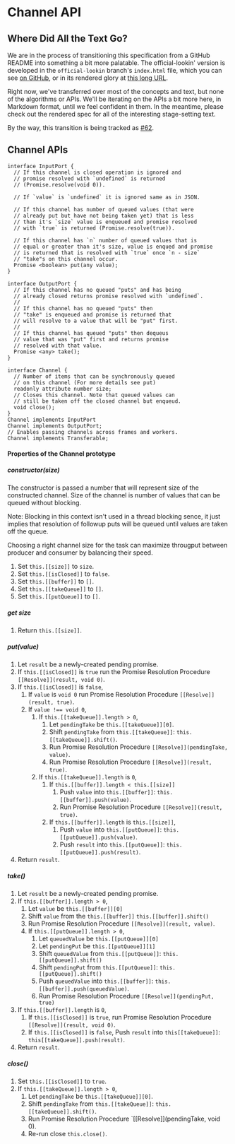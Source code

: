 # Channel API

## Where Did All the Text Go?

We are in the process of transitioning this specification from a GitHub README into something a bit more palatable. The official-lookin' version is developed in the `official-lookin` branch's `index.html` file, which you can see [on GitHub](https://github.com/whatwg/streams/blob/official-lookin/index.html), or in its rendered glory at [this long URL](http://anolis.hoppipolla.co.uk/aquarium.py/output?uri=http%3A%2F%2Frawgithub.com%2Fwhatwg%2Fstreams%2Fofficial-lookin%2Findex.html&process_filter=on&process_toc=on&process_xref=on&process_sub=on&process_annotate=on&filter=&annotation=&newline_char=LF&tab_char=SPACE&min_depth=2&max_depth=6&w3c_compat_xref_a_placement=on&parser=lxml.html&serializer=html5lib&output_encoding=ascii).

Right now, we've transferred over most of the concepts and text, but none of the algorithms or APIs. We'll be iterating on the APIs a bit more here, in Markdown format, until we feel confident in them. In the meantime, please check out the rendered spec for all of the interesting stage-setting text.

By the way, this transition is being tracked as [#62](https://github.com/whatwg/streams/issues/62).

## Channel APIs


```idl
interface InputPort {
  // If this channel is closed operation is ignored and
  // promise resolved with `undefined` is returned
  // (Promise.resolve(void 0)).

  // If `value` is `undefined` it is ignored same as in JSON.

  // If this channel has number of queued values (that were
  // already put but have not being taken yet) that is less
  // than it's `size` value is enqueued and promise resolved
  // with `true` is returned (Promise.resolve(true)).

  // If this channel has `n` number of queued values that is
  // equal or greater than it's size, value is enqued and promise
  // is returned that is resolved with `true` once `n - size`
  // "take"s on this channel occur.
  Promise <boolean> put(any value);
}

interface OutputPort {
  // If this channel has no queued "puts" and has being
  // already closed returns promise resolved with `undefined`.
  //
  // If this channel has no queued "puts" then
  // "take" is enqueued and promise is returned that
  // will resolve to a value that will be "put" first.
  //
  // If this channel has queued "puts" then dequeus
  // value that was "put" first and returns promise
  // resolved with that value.
  Promise <any> take();
}

interface Channel {
  // Number of items that can be synchronously queued
  // on this channel (For more details see put)
  readonly attribute number size;
  // Closes this channel. Note that queued values can
  // still be taken off the closed channel but enqueud.
  void close();
}
Channel implements InputPort
Channel implements OutputPort;
// Enables passing channels across frames and workers.
Channel implements Transferable;
```


#### Properties of the Channel prototype

##### constructor(size)

The constructor is passed a number that will represent
size of the constructed channel. Size of the channel
is number of values that can be queued without blocking.

Note: Blocking in this context isn't used in a thread
blocking sence, it just implies that resolution of followup
puts will be queued until values are taken off the queue.

Choosing a right channel size for the task can maximize
througput between producer and consumer by balancing
their speed.


1. Set `this.[[size]]` to `size`.
1. Set `this.[[isClosed]]` to `false`.
1. Set `this.[[buffer]]` to `[]`.
1. Set `this.[[takeQueue]]` to `[]`.
1. Set `this.[[putQueue]]` to `[]`.

##### get size

1. Return `this.[[size]]`.

##### put(value)

1. Let `result` be a newly-created pending promise.
1. If `this.[[isClosed]]` is `true` run the Promise Resolution
   Procedure `[[Resolve]](result, void 0)`.
  1. If `this.[[isClosed]]` is `false`,
     1. If `value` is `void 0` run Promise Resolution Procedure
        `[[Resolve]](result, true)`.
     1. If `value !== void 0`,
        1. If `this.[[takeQueue]].length > 0`,
           1. Let `pendingTake` be `this.[[takeQueue]][0]`.
           1. Shift `pendingTake` from `this.[[takeQueue]]`:
             `this.[[takeQueue]].shift()`.
           1. Run Promise Resolution Procedure
              `[[Resolve]](pendingTake, value)`.
           1. Run Promise Resolution Procedure
              `[[Resolve]](result, true)`.
        1. If `this.[[takeQueue]].length` is `0`,
           1. If `this.[[buffer]].length < this.[[size]]`
              1. Push `value` into `this.[[buffer]]`:
                 `this.[[buffer]].push(value)`.
              1. Run Promise Resolution Procedure
                 `[[Resolve]](result, true)`.
           1. If `this.[[buffer]].length` is `this.[[size]]`,
              1. Push `value` into `this.[[putQueue]]`:
                 `this.[[putQueue]].push(value)`.
              1. Push `result` into `this.[[putQueue]]`:
                 `this.[[putQueue]].push(result)`.
1. Return `result`.


##### take()

1. Let `result` be a newly-created pending promise.
1. If `this.[[buffer]].length > 0`,
   1. Let `value` be `this.[[buffer]][0]`
   1. Shift `value` from the `this.[[buffer]]`
      `this.[[buffer]].shift()`
   1. Run Promise Resolution Procedure
      `[[Resolve]](result, value)`.
   1. If `this.[[putQueue]].length > 0`,
      1. Let `queuedValue` be `this.[[putQueue]][0]`
      1. Let `pendingPut` be `this.[[putQueue]][1]`
      1. Shift `queuedValue` from `this.[[putQueue]]`:
         `this.[[putQueue]].shift()`
      1. Shift `pendingPut` from `this.[[putQueue]]`:
         `this.[[putQueue]].shift()`
      1. Push `queuedValue` into `this.[[buffer]]`:
         `this.[[buffer]].push(queuedValue)`.
      1. Run Promise Resolution Procedure
         `[[Resolve]](pendingPut, true)`
1. If `this.[[buffer]].length` is `0`,
   1. If `this.[[isClosed]]` is `true`, run Promise Resolution
      Procedure `[[Resolve]](result, void 0)`.
   1. If `this.[[isClosed]]` is `false`, Push `result` into
      `this[[takeQueue]]`: `this[[takeQueue]].push(result)`.
1. Return `result`.

##### close()

1. Set `this.[[isClosed]]` to `true`.
1. If `this.[[takeQueue]].length > 0`,
   1. Let `pendingTake` be `this.[[takeQueue]][0]`.
   1. Shift `pendingTake` from `this.[[takeQueue]]`:
      `this.[[takeQueue]].shift()`.
   1. Run Promise Resolution Procedure
      `[[Resolve]](pendingTake, void 0).
   1. Re-run close `this.close()`.
